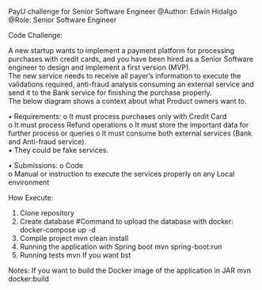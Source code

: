 PayU challenge for Senior Software Engineer
@Author: Edwin Hidalgo
@Role: Senior Software Engineer


Code Challenge:

A new startup wants to implement a payment platform for processing purchases with credit cards, and you have been hired as a Senior Software engineer to design and implement a first version
(MVP).  
The new service needs to receive all payer’s information to execute the validations required, anti-fraud analysis consuming an external service and send it to the Bank service for finishing the
purchase properly.  
The below diagram shows a context about what Product owners want to.  

• Requirements:
o It must process purchases only with Credit Card   
o It must process Refund operations
o It must store the important data for further process or queries
o It must consume both external services (Bank and Anti-fraud service).  
▪ They could be fake services.

• Submissions:
o Code  
o Manual or instruction to execute the services properly on any Local environment

How Execute:

1. Clone repository
2. Create database
#Command to upload the database with docker:
docker-compose up -d
3. Compile project
mvn clean install
4. Running the application with Spring boot
mvn spring-boot:run
5. Running tests
mvn If you want bst

Notes:
If you want to build the Docker image of the application in JAR
mvn docker:build